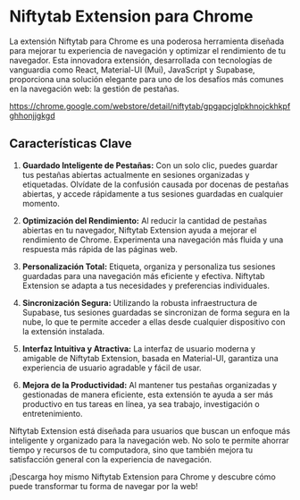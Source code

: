 # Niftytab Extension para Chrome

La extensión Niftytab para Chrome es una poderosa herramienta diseñada para mejorar tu experiencia de navegación y optimizar el rendimiento de tu navegador. Esta innovadora extensión, desarrollada con tecnologías de vanguardia como React, Material-UI (Mui), JavaScript y Supabase, proporciona una solución elegante para uno de los desafíos más comunes en la navegación web: la gestión de pestañas.

https://chrome.google.com/webstore/detail/niftytab/gpgapcjglpkhnojckhkpfghhonjjgkgd

## Características Clave

1. **Guardado Inteligente de Pestañas:** Con un solo clic, puedes guardar tus pestañas abiertas actualmente en sesiones organizadas y etiquetadas. Olvídate de la confusión causada por docenas de pestañas abiertas, y accede rápidamente a tus sesiones guardadas en cualquier momento.

2. **Optimización del Rendimiento:** Al reducir la cantidad de pestañas abiertas en tu navegador, Niftytab Extension ayuda a mejorar el rendimiento de Chrome. Experimenta una navegación más fluida y una respuesta más rápida de las páginas web.

3. **Personalización Total:** Etiqueta, organiza y personaliza tus sesiones guardadas para una navegación más eficiente y efectiva. Niftytab Extension se adapta a tus necesidades y preferencias individuales.

4. **Sincronización Segura:** Utilizando la robusta infraestructura de Supabase, tus sesiones guardadas se sincronizan de forma segura en la nube, lo que te permite acceder a ellas desde cualquier dispositivo con la extensión instalada.

5. **Interfaz Intuitiva y Atractiva:** La interfaz de usuario moderna y amigable de Niftytab Extension, basada en Material-UI, garantiza una experiencia de usuario agradable y fácil de usar.

6. **Mejora de la Productividad:** Al mantener tus pestañas organizadas y gestionadas de manera eficiente, esta extensión te ayuda a ser más productivo en tus tareas en línea, ya sea trabajo, investigación o entretenimiento.

Niftytab Extension está diseñada para usuarios que buscan un enfoque más inteligente y organizado para la navegación web. No solo te permite ahorrar tiempo y recursos de tu computadora, sino que también mejora tu satisfacción general con la experiencia de navegación.

¡Descarga hoy mismo Niftytab Extension para Chrome y descubre cómo puede transformar tu forma de navegar por la web!
